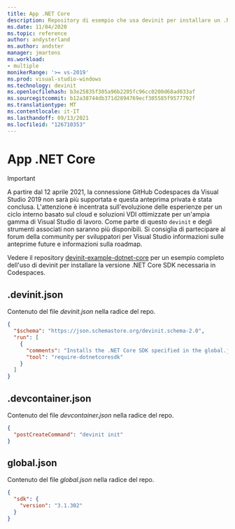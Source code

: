 ```yaml
---
title: App .NET Core
description: Repository di esempio che usa devinit per installare un .NET Core SDK.
ms.date: 11/04/2020
ms.topic: reference
author: andysterland
ms.author: andster
manager: jmartens
ms.workload:
- multiple
monikerRange: '>= vs-2019'
ms.prod: visual-studio-windows
ms.technology: devinit
ms.openlocfilehash: b3e25835f305a96b2205fc96cc0200d68ad033af
ms.sourcegitcommit: b12a38744db371d2894769ecf305585f9577792f
ms.translationtype: MT
ms.contentlocale: it-IT
ms.lasthandoff: 09/13/2021
ms.locfileid: "126710353"
---
```

# <a name="net-core-app"></a>App .NET Core

> [!IMPORTANT]
> A partire dal 12 aprile 2021, la connessione GitHub Codespaces da Visual Studio 2019 non sarà più supportata e questa anteprima privata è stata conclusa. L'attenzione è incentrata sull'evoluzione delle esperienze per un ciclo interno basato sul cloud e soluzioni VDI ottimizzate per un'ampia gamma di Visual Studio di lavoro. Come parte di questo `devinit` e degli strumenti associati non saranno più disponibili. Si consiglia di partecipare al forum della community per sviluppatori per Visual Studio informazioni sulle anteprime future e informazioni sulla roadmap.

Vedere il repository [devinit-example-dotnet-core](https://github.com/microsoft/devinit-example-dotnet-core) per un esempio completo dell'uso di devinit per installare la versione .NET Core SDK necessaria in Codespaces.

## <a name="devinitjson"></a>.devinit.json

Contenuto del file _devinit.json_ nella radice del repo.

```json
{
  "$schema": "https://json.schemastore.org/devinit.schema-2.0",
  "run": [
    {
      "comments": "Installs the .NET Core SDK specified in the global.json file.",
      "tool": "require-dotnetcoresdk"
    }
  ]
}
```

## <a name="devcontainerjson"></a>.devcontainer.json

Contenuto del file _devcontainer.json_ nella radice del repo.

```json
{
  "postCreateCommand": "devinit init"
}
```

## <a name="globaljson"></a>global.json

Contenuto del file _global.json_ nella radice del repo.

```json
{
  "sdk": {
    "version": "3.1.302"
  }
}
```
